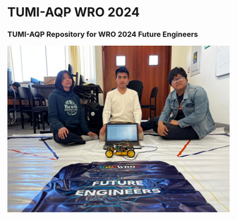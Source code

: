 <!DOCTYPE html>
<html lang="en">
<head>
    <meta charset="UTF-8">
    <meta name="viewport" content="width=device-width, initial-scale=1.0">
</head>
<body>
    <h1>TUMI-AQP WRO 2024</h1>
    <h3>TUMI-AQP Repository for WRO 2024 Future Engineers</h3>
   <img src="/T-PHOTOS/Formal-photo.jpg" alt=" TEAM TUMI">
</body>
</html>
